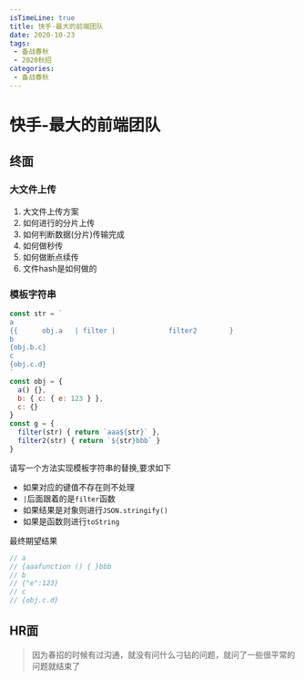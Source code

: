 ```yaml
---
isTimeLine: true
title: 快手-最大的前端团队
date: 2020-10-23
tags:
 - 备战春秋
 - 2020秋招
categories:
 - 备战春秋
---
```

# 快手-最大的前端团队
## 终面
### 大文件上传
1. 大文件上传方案
2. 如何进行的分片上传
3. 如何判断数据(分片)传输完成
4. 如何做秒传
5. 如何做断点续传
6. 文件hash是如何做的

### 模板字符串
```js
const str = `
a
{{      obj.a   | filter |             filter2        }
b
{obj.b.c}
c
{obj.c.d}
`
const obj = {
  a() {},
  b: { c: { e: 123 } },
  c: {}
}
const g = {
  filter(str) { return `aaa${str}` },
  filter2(str) { return `${str}bbb` }
}
```
请写一个方法实现模板字符串的替换,要求如下
* 如果对应的键值不存在则不处理
* `|`后面跟着的是`filter`函数
* 如果结果是对象则进行`JSON.stringify()`
* 如果是函数则进行`toString`

最终期望结果
```js
// a
// {aaafunction () { }bbb
// b
// {"e":123}
// c
// {obj.c.d}
```
## HR面
>因为春招的时候有过沟通，就没有问什么刁钻的问题，就问了一些很平常的问题就结束了
